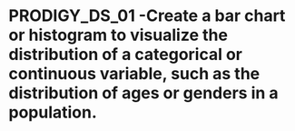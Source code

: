 # PRODIGY_DS_01  -Create a bar chart or histogram to visualize the distribution of a categorical or continuous variable, such as the distribution of ages or genders in a population.
